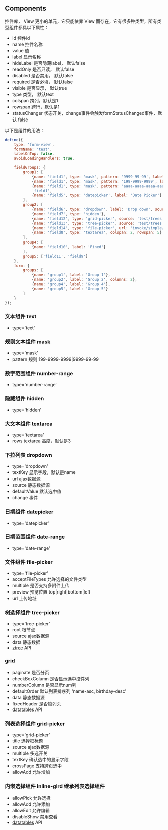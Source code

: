 ## Components
控件库， View 更小的单元，它只能依靠 View 而存在，它有很多种类型，所有类型组件都具以下属性：

- id       控件id
- name     控件名称
- value    值
- label    显示名称
- hideLabel 是否隐藏label， 默认false
- readOnly 是否只读， 默认false
- disabled 是否禁用， 默认false
- required 是否必填， 默认false
- visible  是否显示， 默认true
- type     类型， 默认text
- colspan  跨列，默认是1
- rowspan  跨行，默认是1
- statusChanger 状态开关，change事件会触发formStatusChanged事件，默认 false

以下是组件的用法：
```js
define({
    type: 'form-view',
    formName: 'test',
    labelOnTop: false,
    avoidLoadingHandlers: true,

    fieldGroups: {
        group1: [
            {name: 'field1', type: 'mask', pattern: '9999-99-99', label: '日期'},
            {name: 'field1', type: 'mask', pattern: '199-9999-9999', label: '手机号码'},
            {name: 'field1', type: 'mask', pattern: 'aaaa-aaaa-aaaa-aaaa', label: '序列号'},
            'field1',
            {name: 'field5', type: 'datepicker', label: 'Date Picker'}
        ],
        group2: [
            {name: 'field6', type: 'dropdown', label: 'Drop down', source: [{id: 'a', text: 'A'}, {id: 'b', text: 'B'}]},
            {name: 'field7', type: 'hidden'},
            {name: 'field12', type: 'grid-picker', source: 'test/trees', label: 'Grid Picker'},
            {name: 'field13', type: 'tree-picker', source: 'test/trees', label: 'Tree Picker'},
            {name: 'field14', type: 'file-picker', url: 'invoke/simple/foo/first', label: 'File Picker', acceptFileTypes: /(\.|\/)(gif|jpe?g|png)$/i},
            {name: 'field8', type: 'textarea', colspan: 2, rowspan: 5}
        ],
        group4: [
            {name: 'field10', label: 'Pined'}
        ],
        group5: ['field11', 'field9']
    },
    form: {
        groups: [
            {name: 'group1', label: 'Group 1'},
            {name: 'group2', label: 'Group 2', columns: 2},
            {name: 'group4', label: 'Group 4'},
            {name: 'group5', label: 'Group 5'}
        ]
    }
});

```

### 文本组件 text
- type='text'

### 规则文本组件 mask
- type='mask'
- pattern 规则  199-9999-9999|9999-99-99

### 数字范围组件 number-range
- type='number-range'

### 隐藏组件 hidden 
- type='hidden'

### 大文本组件 textarea
- type='textarea'
- rows textarea 高度，默认是3

### 下拉列表 dropdown
- type='dropdown'
- textKey 显示字段，默认是name
- url ajax数据源
- source 静态数据源
- defaultValue 默认选中值
- change 事件

### 日期组件 datepicker
- type='datepicker'

### 日期范围组件 date-range
- type='date-range'

### 文件组件 file-picker
- type='file-picker'
- acceptFileTypes 允许选择的文件类型
- multiple 是否支持多附件上传
- preview 预览位置 top|right|bottom|left
- url 上传地址

### 树选择组件 tree-picker
- type='tree-picker'
- root 根节点
- source ajax数据源
- data 静态数据
- [ztree](http://www.ztree.me/v3/api.php) API 

### grid
- paginate 是否分页
- checkBoxColumn 是否显示选中控件列
- numberColumn  是否显示num列
- defaultOrder 默认列表排序列 'name-asc, birthday-desc'
- data 静态数据源
- fixedHeader 是否锁列头
- [datatables](http://datatables.net/reference/option/) API 

### 列表选择组件 grid-picker
- type='grid-picker'
- title 选择框标题
- source ajax数据源
- multiple 多选开关
- textKey 确认选中的显示字段
- crossPage 支持跨页选中
- allowAdd 允许增加

### 内嵌选择组件 inline-gird 继承列表选择组件
- allowPick  允许选择
- allowAdd   允许添加
- allowEdit  允许编辑
- disableShow 禁用查看
- [datatables](http://datatables.net/reference/option/) API 